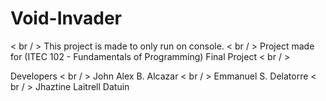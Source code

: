 # Void-Invader
< br / >
This project is made to only run on console. < br / >
Project made for (ITEC 102 - Fundamentals of Programming) Final Project < br / >

Developers < br / >
John Alex B. Alcazar < br / >
Emmanuel S. Delatorre < br / >
Jhaztine Laitrell Datuin
